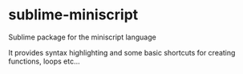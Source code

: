 sublime-miniscript
==================

Sublime package for the miniscript language

It provides syntax highlighting and some basic shortcuts for creating functions, loops etc...